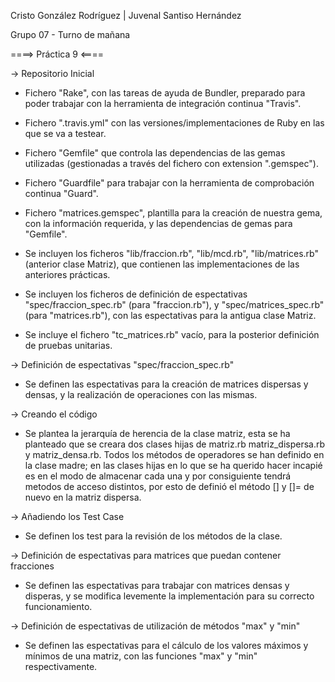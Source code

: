 Cristo González Rodríguez | Juvenal Santiso Hernández

Grupo 07 - Turno de mañana

====> Práctica 9 <====

 -> Repositorio Inicial

  - Fichero "Rake", con las tareas de ayuda de Bundler, preparado para poder trabajar con la herramienta de integración continua "Travis".
  - Fichero ".travis.yml" con las versiones/implementaciones de Ruby en las que se va a testear.
  - Fichero "Gemfile" que controla las dependencias de las gemas utilizadas (gestionadas a través del fichero con extension ".gemspec").
  - Fichero "Guardfile" para trabajar con la herramienta de comprobación continua "Guard".
  - Fichero "matrices.gemspec", plantilla para la creación de nuestra gema, con la información requerida, y las dependencias de gemas para "Gemfile".

  - Se incluyen los ficheros "lib/fraccion.rb", "lib/mcd.rb", "lib/matrices.rb" (anterior clase Matriz), que contienen las implementaciones de las anteriores prácticas.
  - Se incluyen los ficheros de definición de espectativas "spec/fraccion_spec.rb" (para "fraccion.rb"), y "spec/matrices_spec.rb" (para "matrices.rb"), con las espectativas para la antigua clase Matriz.
  - Se incluye el fichero "tc_matrices.rb" vacío, para la posterior definición de pruebas unitarias.

 -> Definición de espectativas "spec/fraccion_spec.rb"
 
  - Se definen las espectativas para la creación de matrices dispersas y densas, y la realización de operaciones con las mismas.
 
 -> Creando el código
    
  - Se plantea la jerarquía de herencia de la clase matriz, esta se ha planteado que se creara dos clases hijas de matriz.rb matriz_dispersa.rb y matriz_densa.rb. Todos los métodos de operadores se han definido en la clase madre; en las clases hijas en lo que se ha querido hacer incapié es en el modo de almacenar cada una y por consiguiente tendrá metodos de acceso distintos, por esto de definió el método [] y []= de nuevo en la matriz dispersa.

 -> Añadiendo los Test Case
 
  - Se definen los test para la revisión de los métodos de la clase.

 -> Definición de espectativas para matrices que puedan contener fracciones

  - Se definen las espectativas para trabajar con matrices densas y disperas, y se modifica levemente la implementación para su correcto funcionamiento.

 -> Definición de espectativas de utilización de métodos "max" y "min"

  - Se definen las espectativas para el cálculo de los valores máximos y mínimos de una matriz, con las funciones "max" y "min" respectivamente.
 